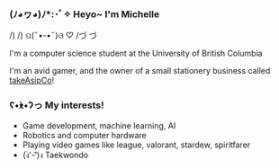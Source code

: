 ### (ﾉ◕ヮ◕)ﾉ*:･ﾟ✧ Heyo~ I'm Michelle

  /)  /)
ପ(˶•-•˶)ଓ ♡
  /づ  づ
  
I'm a computer science student at the University of British Columbia
   
I'm an avid gamer, and the owner of a small stationery business called <a href="https://takeasipco.com/" target="_blank">takeAsipCo</a>!

### ʕ•́ᴥ•̀ʔっ My interests!
   - Game development, machine learning, AI
   - Robotics and computer hardware
   - Playing video games like league, valorant, stardew, spiritfarer
   - (ง︡'-'︠)ง Taekwondo
   
   
